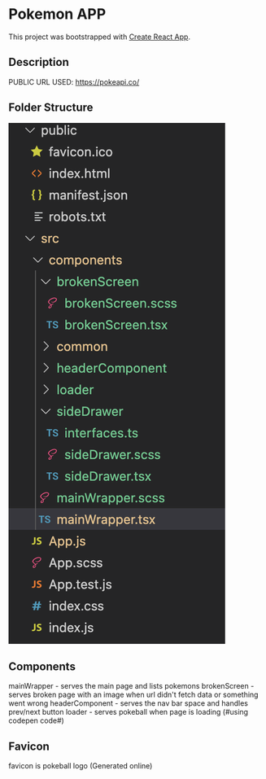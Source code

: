 # Pokemon APP

This project was bootstrapped with [Create React App](https://github.com/facebook/create-react-app).

## Description
PUBLIC URL USED: https://pokeapi.co/

## Folder Structure

![Screenshot](folder_structure.png)

## Components

mainWrapper - serves the main page and lists pokemons
brokenScreen - serves broken page with an image when url didn't fetch data or something went wrong
headerComponent - serves the nav bar space and handles prev/next button 
loader - serves pokeball when page is loading (#using codepen code#)

## Favicon
favicon is pokeball logo (Generated online)
